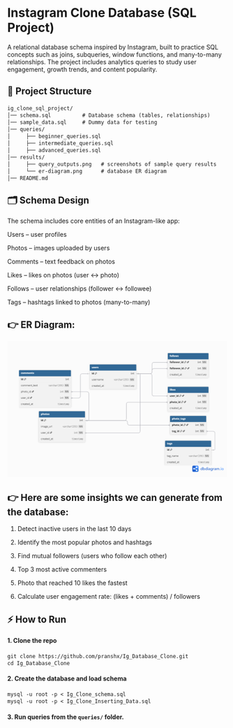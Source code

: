 #  Instagram Clone Database (SQL Project)

A relational database schema inspired by Instagram, built to practice SQL concepts such as joins, subqueries, window functions, and many-to-many relationships. The project includes analytics queries to study user engagement, growth trends, and content popularity.

## 📂 Project Structure

```
ig_clone_sql_project/
│── schema.sql          # Database schema (tables, relationships)
│── sample_data.sql     # Dummy data for testing
│── queries/
│     ├── beginner_queries.sql
│     ├── intermediate_queries.sql
│     ├── advanced_queries.sql
│── results/
│     ├── query_outputs.png   # screenshots of sample query results
│     └── er-diagram.png      # database ER diagram
│── README.md

```
## 🗂️ Schema Design

The schema includes core entities of an Instagram-like app:

Users – user profiles

Photos – images uploaded by users

Comments – text feedback on photos

Likes – likes on photos (user ↔ photo)

Follows – user relationships (follower ↔ followee)

Tags – hashtags linked to photos (many-to-many)

## 👉 ER Diagram:
![ER Diagram](ER_Ig_Clone.png)
## 👉 Here are some insights we can generate from the database:

 1. Detect inactive users in the last 10 days

 2. Identify the most popular photos and hashtags

 3. Find mutual followers (users who follow each other)

 4. Top 3 most active commenters

 5. Photo that reached 10 likes the fastest

 6. Calculate user engagement rate: (likes + comments) / followers

 ## ⚡ How to Run

#### 1. Clone the repo
```
git clone https://github.com/pranshx/Ig_Database_Clone.git
cd Ig_Database_Clone
```
#### 2. Create the database and load schema
```
mysql -u root -p < Ig_Clone_schema.sql
mysql -u root -p < Ig_Clone_Inserting_Data.sql
```
#### 3. Run queries from the ``` queries/ ``` folder.
